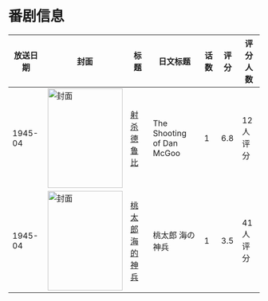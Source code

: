 # 番剧信息

|放送日期|封面|标题|日文标题|话数|评分|评分人数|
|---|---|---|---|---|---|---|
|1945-04|<img src="//lain.bgm.tv/pic/cover/c/e5/cc/280517_okqG2.jpg" alt="封面" style="width:150px;height:200px;object-fit:cover;">|[射杀德鲁比](https://bangumi.tv/subject/280517)|The Shooting of Dan McGoo|1|6.8|12人评分|
|1945-04|<img src="//lain.bgm.tv/pic/cover/c/72/ed/40836_xrAe3.jpg" alt="封面" style="width:150px;height:200px;object-fit:cover;">|[桃太郎 海的神兵](https://bangumi.tv/subject/40836)|桃太郎 海の神兵|1|3.5|41人评分|
